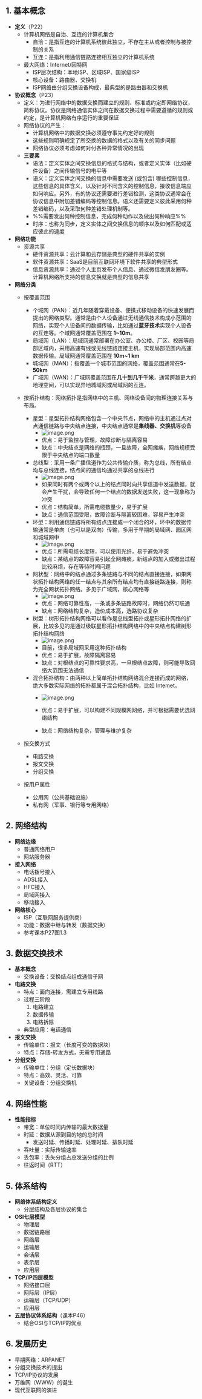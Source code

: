 ## 1. 基本概念
- **定义**（P22）
  - 计算机网络是自治、互连的计算机集合
	  - 自洽：是指互连的计算机系统彼此独立，不存在主从或者控制与被控制的关系
	  - 互连：是指利用通信链路连接相互独立的计算机系统
  - 最大网络：Internet/因特网
    - ISP层次结构：本地ISP、区域ISP、国家级ISP
    - 核心设备：路由器、交换机
    - ISP网络由分组交换设备构成，最典型的是路由器和交换机
- **协议概念**（P23）
  - 定义：为进行网络中的数据交换而建立的规则、标准或约定即网络协议，简称协议。协议是网络通信实体之间在数据交换过程中需要遵循的规则或约定，是计算机网络有序运行的重要保证
  - 网络协议的产生：
	  - 计算机网络中的数据交换必须遵守事先约定好的规则
	  - 这些规则明确规定了所交换的数据的格式以及有关的同步问题
	  - 网络协议必须考虑如何对付各种异常情况的出现
  - **三要素**
    - 语法：定义实体之间交换信息的格式与结构，或者定义实体（比如硬件设备）之间传输信号的电平等
    - 语义：定义实体之间交换的信息中需要发送 (或包含) 哪些控制信息，这些信息的具体含义，以及针对不同含义的控制信息，接收信息端应如何响应。另外，有的协议还需要进行差错检测，这类协议通常会在协议信息中附加差错编码等控制信息。语义还需要定义彼此采用何种差错编码，以及采取何种差错处理机制等。
    - %%需要发出何种控制信息，完成何种动作以及做出何种响应%%
    - 时序：也称为同步，定义实体之间交换信息的顺序以及如何匹配或适应彼此的速度
- **网络功能**
  - 资源共享
    - 硬件资源共享：云计算和云存储是典型的硬件共享的实例
    - 软件资源共享：SaaS是目前互联网环境下软件共享的典型形式
    - 信息资源共享：通过个人主页发布个人信息、通过微信发朋友圈等。计算机网络所支持的信息交换就是典型的信息共享
- **网络分类**
  - 按覆盖范围
    - 个域网（PAN）：近几年随着穿戴设备、便携式移动设备的快速发展而提出的网络类型。通常是由个人设备通过无线通信技术构成小范围的网络，实现个人设备间的数据传输，比如通过**蓝牙技术**实现个人设备的互连等。个域网通常覆盖范围在 **1~10m**。
    - 局域网（LAN）：局域网通常部署在办公室、办公楼、厂区、校园等局部区域内，采用高速有线或无线链路连接主机，实现局部范围内高速数据传输。局域网通常覆盖范围在 **10m~1 km**
    - 城域网（MAN）：指覆盖一个城市范围的网络，覆盖范围通常在**5-50km**
    - 广域网（WAN）：广域网覆盖范围在**几十到几千千米**，通常跨越更大的地理空间，可以实现异地城域网或局域网的互连。

  - 按拓扑结构：网络拓扑是指网络中的主机、网络设备间的物理连接关系与布局。
	  - 星型：星型拓扑结构网络包含一个中央节点，网络中的主机通过点对点通信链路与中央结点连接，中央结点通常是**集线器、交换机**等设备
		  - ![image.png](https://obsi-jet.oss-cn-beijing.aliyuncs.com/img/20250805103244243.png)
		  - 优点：易于监控与管理，故障诊断与隔离容易
		  - 缺点：中央结点是网络的瓶颈，一旦故障，全网瘫痪，网络规模受限于中央结点的端口数量
	  - 总线型：采用一条广播信道作为公共传输介质，称为总线，所有结点均与总线连接，结点间的通信均通过共享的总线进行
		  - ![image.png](https://obsi-jet.oss-cn-beijing.aliyuncs.com/img/20250805103505151.png)
		  - 如果同时有两个或两个以上的结点同时向共享信道中发送数据，就会产生干扰，会导致任何一个结点的数据发送失败，这一现象称为冲突
		  - 优点：结构简单，所需电缆数量少，易于扩展
		  - 缺点：通信范围受限，故障诊断与隔离较困难，容易产生冲突
	  - 环型：利用通信链路将所有结点连接成一个闭合的环，环中的数据传输通常是单向（也可以是双向）传输，多用于早期的局域网、园区网和城域网中
		  - ![image.png](https://obsi-jet.oss-cn-beijing.aliyuncs.com/img/20250805112042613.png)
		  - 优点：所需电缆长度短，可以使用光纤，易于避免冲突
		  - 缺点：某结点的故障容易引起全网瘫痪，新结点的加入或撤出过程比较麻烦，存在等待时间问题
	  - 网状型：网络中的结点通过多条链路与不同的结点直接连接，如果网状拓扑结构网络的任一结点与其余所有结点均有直接链路连接，则称为完全网状拓扑网络。多见于广域网，核心网络等
		  - ![image.png](https://obsi-jet.oss-cn-beijing.aliyuncs.com/img/20250805112339611.png)
		  - 优点：网络可靠性高，一条或多条链路故障时，网络仍然可联通
		  - 缺点：网络结构复杂，造价成本高，选路协议复杂
	  - 树型：树形拓扑结构网络可以看作是总线型拓扑或星形拓扑网络的扩展，比较多见的是通过级联星形拓扑结构网络中的中央结点构建树形拓扑结构网络
		  - ![image.png](https://obsi-jet.oss-cn-beijing.aliyuncs.com/img/20250805114601234.png)
		  - 目前，很多局域网采用这种拓扑结构
		  - 优点：易于扩展，故障隔离容易
		  - 缺点：对根结点的可靠性要求高，一旦根结点故障，则可能导致网络大范围无法通信
	  - 混合拓扑结构：由两种以上简单拓扑结构网络混合连接而成的网络，绝大多数实际网络的拓扑都属于混合拓扑结构，比如 Intemet。
		  - ![image.png](https://obsi-jet.oss-cn-beijing.aliyuncs.com/img/20250805114624056.png)

		  - 优点：易于扩展，可以构建不同规模网网络，并可根据需要优选网络结构
		  - 缺点：网络结构复杂，管理与维护复杂
  - 按交换方式
    - 电路交换
    - 报文交换
    - 分组交换
  - 按用户属性
    - 公用网（公共基础设施）
    - 私有网（军事、银行等专用网络）

## 2. 网络结构
- **网络边缘**
  - 普通网络用户
  - 网站服务器
- **接入网络**
  - 电话拨号接入
  - ADSL接入
  - HFC接入
  - 局域网接入
  - 移动接入
- **网络核心**
  - ISP（互联网服务提供商）
  - 功能：数据中继与转发（数据交换）
  - 参考课本P27图1.3

## 3. 数据交换技术
- **基本概念**
  - 交换设备：交换结点组成通信子网
- **电路交换**
  - 特点：面向连接，需建立专用线路
  - 过程三阶段
    1. 电路建立
    2. 数据传输
    3. 电路拆除
  - 典型应用：电话通信
- **报文交换**
  - 传输单位：报文（长度可变的数据块）
  - 特点：存储-转发方式，无需专用通路
- **分组交换**
  - 传输单位：分组（定长数据块）
  - 特点：高效、灵活、可靠
  - 关键设备：分组交换机

## 4. 网络性能
- **性能指标**
  - 带宽：单位时间内传输的最大数据量
  - 时延：数据从源到目的地的总时间
    - 发送时延、传播时延、处理时延、排队时延
  - 吞吐量：实际传输速率
  - 丢包率：丢失分组占总发送分组的比例
  - 往返时间（RTT）

## 5. 体系结构
- **网络体系结构定义**
  - 分层结构及各层协议的集合
- **OSI七层模型**
  - 物理层
  - 数据链路层
  - 网络层
  - 运输层
  - 会话层
  - 表示层
  - 应用层
- **TCP/IP四层模型**
  - 网络接口层
  - 网际层（IP层）
  - 运输层（TCP/UDP）
  - 应用层
- **五层协议体系结构**（课本P46）
  - 结合OSI与TCP/IP的优点

## 6. 发展历史
- 早期网络：ARPANET
- 分组交换技术的提出
- TCP/IP协议的发展
- 万维网（WWW）的诞生
- 现代互联网的演进